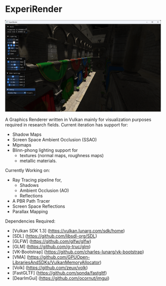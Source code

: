 # ExperiRender

![image](https://github.com/prathikkaranth/ExperiRender/blob/main/ExperiRender_Sponza.png)

A Graphics Renderer written in Vulkan mainly for visualization purposes required in research fields. Current iteration has support for: 

- Shadow Maps 
- Screen Space Ambient Occlusion (SSAO) 
- Mipmaps 
- Blinn-phong lighting support for
    - textures (normal maps, roughness maps) 
    - metallic materials.

Currently Working on:

- Ray Tracing pipeline for,
    - Shadows
    - Ambient Occlusion (AO)
    - Reflections
- A PBR Path Tracer
- Screen Space Reflections
- Parallax Mapping

Dependencies Required:

- [Vulkan SDK 1.3] (https://vulkan.lunarg.com/sdk/home)
- [SDL] (https://github.com/libsdl-org/SDL)
- [GLFW] (https://github.com/glfw/glfw)
- [GLM] (https://github.com/g-truc/glm)
- [VK-Bootstrap] (https://github.com/charles-lunarg/vk-bootstrap)
- [VMA] (https://github.com/GPUOpen-LibrariesAndSDKs/VulkanMemoryAllocator)
- [Volk] (https://github.com/zeux/volk)
- [FastGLTF] (https://github.com/spnda/fastgltf)
- [DearImGui] (https://github.com/ocornut/imgui)


